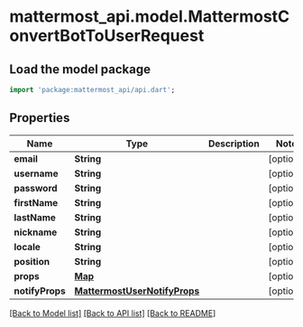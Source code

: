 # mattermost_api.model.MattermostConvertBotToUserRequest

## Load the model package
```dart
import 'package:mattermost_api/api.dart';
```

## Properties
Name | Type | Description | Notes
------------ | ------------- | ------------- | -------------
**email** | **String** |  | [optional] 
**username** | **String** |  | [optional] 
**password** | **String** |  | [optional] 
**firstName** | **String** |  | [optional] 
**lastName** | **String** |  | [optional] 
**nickname** | **String** |  | [optional] 
**locale** | **String** |  | [optional] 
**position** | **String** |  | [optional] 
**props** | [**Map**](.md) |  | [optional] 
**notifyProps** | [**MattermostUserNotifyProps**](MattermostUserNotifyProps.md) |  | [optional] 

[[Back to Model list]](../README.md#documentation-for-models) [[Back to API list]](../README.md#documentation-for-api-endpoints) [[Back to README]](../README.md)


